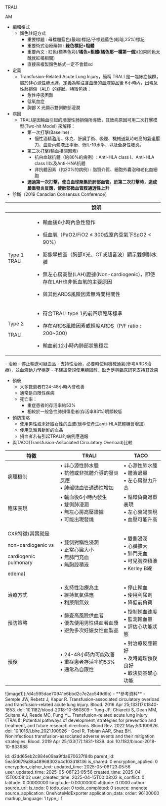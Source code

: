 TRALI

AM

- 編輯格式
  - 顏色註記方式
    - 重要標題 : 母標題藍色(最暗)標記/子標題藍色(較暗,25%)標記
    - 重要術式治療藥物 : **綠色標記+粗體**
    - 重要內文 : 紅色(標準色彩)/**橘色+粗體(橘色那一欄第一個)**(如果同色太醜就紅橘相間)
    - 直接來複製顏色格式一定不會錯xd
- 定義
  - Transfusion-Related Acute Lung Injury，簡稱 TRALI 是一臨床症候群，屬於非心源性肺水腫，定義為輸注含血漿的血液製品後 6小時內，出現急性肺損傷（ALI）的症狀。特徵包括：
    - 急性呼吸困難
    - 低氧血症
    - 胸部 X 光顯示雙側肺部浸潤
- 病因
  - TRALI是因輸血引起的瀰漫性肺損傷所導致，其致病原因可用二次打擊模型(Two-hit Model) 來解釋：
    - 第一次打擊(Baseline) :
      - 慢性酒精濫用、休克、肝臟手術、吸煙、機械通氣時較高的氣道壓力、血管內體液正平衡、低IL-10水平，以及全身性發炎。
    - 第二次打擊(輸血相關因素)
      - 抗白血球抗體（約80%的病例）: Anti-HLA class I、Anti-HLA class II以及Anti-HNA抗體
      - 非抗體因素（約20%的病例) : 脂質介質、細胞外囊泡和老化血細胞
    - **透過第一次打擊，使白血球聚集於肺部血管。於第二次打擊時，造成嚴重發炎反應，使肺部微血管膜通透性上升**
- 診斷（2019 Canadian Consensus Conference）
<table>
<colgroup>
<col style="width: 17%" />
<col style="width: 82%" />
</colgroup>
<thead>
<tr class="header">
<th></th>
<th>說明</th>
</tr>
</thead>
<tbody>
<tr class="odd">
<td>Type 1 TRALI</td>
<td><ul>
<li><p>輸血後6小時內急性發作</p></li>
<li><p>低血氧（PaO2/FiO2 ≤ 300或室內空氣下SpO2 &lt; 90%）</p></li>
<li><p>影像學檢查（胸部X光、CT或超音波）顯示雙側肺水腫</p></li>
<li><p>無左心房高壓(LAH)證據(Non-cardiogenic)，即使存在LAH也非低血氧的主要原因</p></li>
<li><p>與其他ARDS風險因素無時間相關性</p></li>
</ul></td>
</tr>
<tr class="even">
<td><p>Type 2</p>
<p>TRALI</p></td>
<td><ul>
<li><p>符合TRALI type 1的前四項臨床標準</p></li>
<li><p>存在ARDS風險因素或輕度ARDS（P/F ratio : 200~300）</p></li>
<li><p>輸血前12小時內肺部狀態穩定</p></li>
</ul></td>
</tr>
</tbody>
</table>
- 治療
  - 停止輸送可疑血品
  - 支持性治療，必要時使用機械通氣(參考ARDS治療)，並血液動力學穩定
  - 不建議常規使用類固醇，缺乏足夠臨床研究支持其效果

- 預後
  - 大多數患者在24-48小時內會改善
  - 通常是自限性疾病
  - 死亡率：
    - 重症患者的存活率約53%
    - 相較於一般急性肺損傷患者(存活率83%)明顯較低
- 預防策略
  - 使用男性或未妊娠女性的血液(懷孕使產生anti-HLA抗體機會增加)
  - 使用洗滌且新鮮的血品
  - 捐血者若有引起TRALI的病例應通報
- 與TACO(Transfusion-Associated Circulatory Overload)比較
<table>
<colgroup>
<col style="width: 33%" />
<col style="width: 40%" />
<col style="width: 25%" />
</colgroup>
<thead>
<tr class="header">
<th><strong>特徵</strong></th>
<th><strong>TRALI</strong></th>
<th><strong>TACO</strong></th>
</tr>
</thead>
<tbody>
<tr class="odd">
<td>病理機制</td>
<td>• 非心源性肺水腫<br />
• 抗體或非抗體介導的發炎反應<br />
• 肺部微血管通透性增加</td>
<td>• 心源性肺水腫<br />
• 體液過量<br />
• 左心房壓力升高</td>
</tr>
<tr class="even">
<td>臨床表現</td>
<td>• 輸血後6小時內發生<br />
• 雙側肺浸潤<br />
• 無左心房高壓證據<br />
• 可能出現發燒</td>
<td>• 循環負荷過重表現<br />
• 左心衰竭表現<br />
• 血壓可能升高</td>
</tr>
<tr class="odd">
<td><p>CXR特徵(其實就是</p>
<p>non-cardiogenic vs</p>
<p>cardiogenic pulmonary</p>
<p>edema)</p></td>
<td>• 雙側對稱性浸潤<br />
• 正常心臟大小<br />
• 無肺門充血<br />
• 無胸腔積液</td>
<td>• 雙側浸潤<br />
• 心臟擴大<br />
• 肺門充血<br />
• 可見胸腔積液<br />
• Kerley B線</td>
</tr>
<tr class="even">
<td>治療方式</td>
<td>• 支持性治療為主<br />
• 維持氧氣供應<br />
• 利尿劑無效</td>
<td>• 停止輸血<br />
• 使用利尿劑<br />
• 降低前負荷</td>
</tr>
<tr class="odd">
<td>預防策略</td>
<td>• 篩查高風險供血者<br />
• 優先使用男性供血者血漿<br />
• 避免多次妊娠女性血製品</td>
<td>• 控制輸血速度<br />
• 監測輸血量<br />
• 評估心功能狀態</td>
</tr>
<tr class="even">
<td>預後</td>
<td>• 24-48小時內可能改善<br />
• 重症患者存活率約53%<br />
• 通常為自限性</td>
<td>• 對治療反應較好<br />
• 及時處理預後良好<br />
• 取決於基礎心功能</td>
</tr>
</tbody>
</table>
![image1](:/d4c595dae70941e6bbd2c7e2ac549d9b)
- **參考資料**
  - Semple JW, Rebetz J, Kapur R. Transfusion-associated circulatory overload and transfusion-related acute lung injury. Blood. 2019 Apr 25;133(17):1840-1853. doi: 10.1182/blood-2018-10-860809
  - Tung JP, Chiaretti S, Dean MM, Sultana AJ, Reade MC, Fung YL. Transfusion-related acute lung injury (TRALI): Potential pathways of development, strategies for prevention and treatment, and future research directions. Blood Rev. 2022 May;53:100926. doi: 10.1016/j.blre.2021.100926
  - Goel R, Tobian AAR, Shaz BH. Noninfectious transfusion-associated adverse events and their mitigation strategies. Blood. 2019 Apr 25;133(17):1831-1839. doi: 10.1182/blood-2018-10-833988



id: d2dd65eb2c884e09aa9fda670637f84b
parent_id: 5ea50679a88a48968303b4c103d18136
is_shared: 0
encryption_applied: 0
encryption_cipher_text: 
updated_time: 2025-05-06T23:05:56
user_updated_time: 2025-05-06T23:05:56
created_time: 2025-04-15T00:08:02
user_created_time: 2025-04-15T00:08:02
is_conflict: 0
latitude: 0.00000000
longitude: 0.00000000
altitude: 0.0000
author: 
source_url: 
is_todo: 0
todo_due: 0
todo_completed: 0
source: onenote
source_application: OneNoteMdExporter
application_data: 
order: 96100000
markup_language: 1
type_: 1